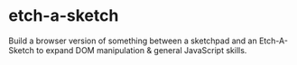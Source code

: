 # etch-a-sketch 
Build a browser version of something between a sketchpad and an Etch-A-Sketch to expand DOM manipulation & general JavaScript skills.
